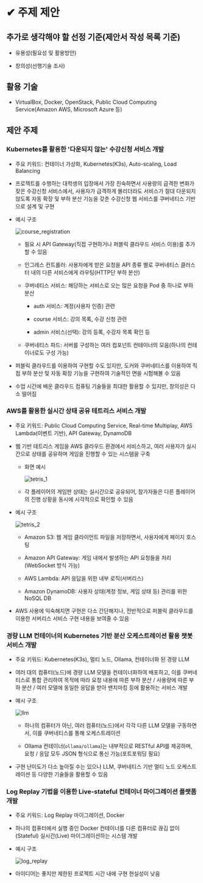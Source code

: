 # ✔ 주제 제안

## 추가로 생각해야 할 선정 기준(제안서 작성 목록 기준)

- 유용성(필요성 및 활용방안)

- 창의성(선행기술 조사)


## 활용 기술

- VirtualBox, Docker, OpenStack, Public Cloud Computing Service(Amazon AWS, Microsoft Azure 등)


## 제안 주제

### Kubernetes를 활용한 '다운되지 않는' 수강신청 서비스 개발

- 주요 키워드: 컨테이너 가상화, Kubernetes(K3s), Auto-scaling, Load Balancing

- 프로젝트를 수행하는 대학생의 입장에서 가장 친숙하면서 사용량의 급격한 변화가 잦은 수강신청 서비스에서, 사용자가 급격하게 몰리더라도 서비스가 절대 다운되지 않도록 자동 확장 및 부하 분산 기능을 갖춘 수강신청 웹 서비스를 쿠버네티스 기반으로 설계 및 구현

- 예시 구조

  ![course_registration](../assets/course_registration.png)

    - 필요 시 API Gateway(직접 구현하거나 퍼블릭 클라우드 서비스 이용)를 추가할 수 있음

    - 인그레스 컨트롤러: 사용자에게 받은 요청을 API 종류 별로 쿠버네티스 클러스터 내의 다른 서비스에게 라우팅(HTTP단 부하 분산)

    - 쿠버네티스 서비스: 해당하는 서비스로 오는 많은 요청을 Pod 중 하나로 부하 분산

        - auth 서비스: 계정(사용자 인증) 관련

        - course 서비스: 강의 목록, 수강 신청 관련

        - admin 서비스(선택): 강의 등록, 수강자 목록 확인 등

    - 쿠버네티스 파드: 서버를 구성하는 여러 컴포넌트 컨테이너의 모음(하나의 컨테이너로도 구성 가능)

- 퍼블릭 클라우드를 이용하여 구현할 수도 있지만, 도커와 쿠버네티스를 이용하여 직접 부하 분산 및 자동 확장 기능을 구현하여 기술적인 면을 시험해볼 수 있음

- 수업 시간에 배운 클라우드 컴퓨팅 기술들을 최대한 활용할 수 있지만, 창의성은 다소 떨어짐


### AWS를 활용한 실시간 상태 공유 테트리스 서비스 개발

- 주요 키워드: Public Cloud Computing Service, Real-time Multiplay, AWS Lambda(이벤트 기반), API Gateway, DynamoDB

- 웹 기반 테트리스 게임을 AWS 클라우드 환경에서 서비스하고, 여러 사용자가 실시간으로 상태를 공유하며 게임을 진행할 수 있는 시스템을 구축

    - 화면 예시

      ![tetris_1](../assets/tetris_1.jpg)

    - 각 플레이어의 게임판 상태는 실시간으로 공유되어, 참가자들은 다른 플레이어의 진행 상황을 동시에 시각적으로 확인할 수 있음


- 예시 구조

  ![tetris_2](../assets/tetris_2.png)

    - Amazon S3: 웹 게임 클라이언트 파일을 저장하면서, 사용자에게 페이지 호스팅

    - Amazon API Gateway: 게임 내에서 발생하는 API 요청들을 처리(WebSocket 방식 가능)

    - AWS Lambda: API 응답을 위한 내부 로직(서버리스)

    - Amazon DynamoDB: 사용자 상태(계정 정보, 게임 상태 등) 관리를 위한 NoSQL DB

- AWS 사용에 익숙해지면 구현은 다소 간단해지나, 전반적으로 퍼블릭 클라우드를 이용한 서버리스 서비스 구현 내용을 보여줄 수 있음


### 경량 LLM 컨테이너의 Kubernetes 기반 분산 오케스트레이션 활용 챗봇 서비스 개발

- 주요 키워드: Kubernetes(K3s), 멀티 노드, Ollama, 컨테이너화 된 경량 LLM

- 여러 대의 컴퓨터(노드)에 경량 LLM 모델을 컨테이너화하여 배포하고, 이를 쿠버네티스로 통합 관리하여 목적에 따라 요청 내용에 따른 부하 분산 / 사용량에 따른 부하 분산 / 여러 모델에 동일한 응답을 받아 밴치마킹 등에 활용하는 서비스 개발

- 예시 구조

  ![llm](../assets/llm.png)

    - 하나의 컴퓨터가 아닌, 여러 컴퓨터(노드)에서 각각 다른 LLM 모델을 구동하면서, 이를 쿠버네티스를 통해 오케스트레이션

    - Ollama 컨테이너(`ollama/ollama`)는 내부적으로 RESTful API를 제공하며, 요청 / 응답 모두 JSON 형식으로 통신 가능(포트포워딩 필요)

- 구현 난이도가 다소 높아질 수는 있으나 LLM, 쿠버네티스 기반 멀티 노드 오케스트레이션 등 다양한 기술들을 활용할 수 있음


### Log Replay 기법을 이용한 Live-stateful 컨테이너 마이그레이션 플랫폼 개발

- 주요 키워드: Log Replay 마이그레이션, Docker

- 하나의 컴퓨터에서 실행 중인 Docker 컨테이너를 다른 컴퓨터로 끊김 없이(Stateful) 실시간(Live) 마이그레이션하는 시스템 개발

- 예시 구조

  ![log_replay](../assets/log_replay.png)

- 아이디어는 좋지만 제한된 프로젝트 시간 내에 구현 현실성이 낮음
